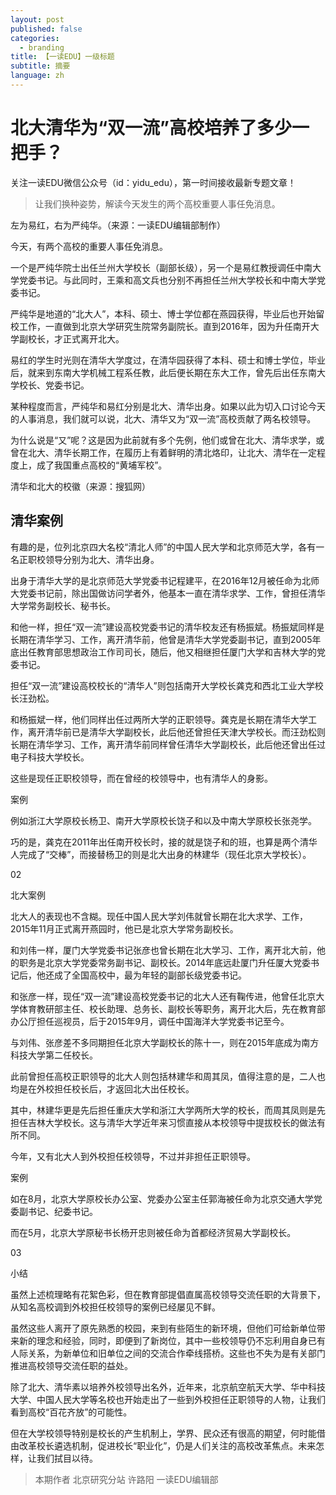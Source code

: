 ```yaml
---
layout: post
published: false
categories:
  - branding
title: 【一读EDU】一级标题
subtitle: 摘要
language: zh
---
```

# 北大清华为“双一流”高校培养了多少一把手？


关注一读EDU微信公众号（id：yidu_edu），第一时间接收最新专题文章！


> 让我们换种姿势，解读今天发生的两个高校重要人事任免消息。


左为易红，右为严纯华。（来源：一读EDU编辑部制作）



今天，有两个高校的重要人事任免消息。



一个是严纯华院士出任兰州大学校长（副部长级），另一个是易红教授调任中南大学党委书记。与此同时，王乘和高文兵也分别不再担任兰州大学校长和中南大学党委书记。



严纯华是地道的“北大人”，本科、硕士、博士学位都在燕园获得，毕业后也开始留校工作，一直做到北京大学研究生院常务副院长。直到2016年，因为升任南开大学副校长，才正式离开北大。



易红的学生时光则在清华大学度过，在清华园获得了本科、硕士和博士学位，毕业后，就来到东南大学机械工程系任教，此后便长期在东大工作，曾先后出任东南大学校长、党委书记。



某种程度而言，严纯华和易红分别是北大、清华出身。如果以此为切入口讨论今天的人事消息，我们就可以说，北大、清华又为“双一流”高校贡献了两名校领导。



为什么说是“又”呢？这是因为此前就有多个先例，他们或曾在北大、清华求学，或曾在北大、清华长期工作，在履历上有着鲜明的清北烙印，让北大、清华在一定程度上，成了我国重点高校的“黄埔军校”。





清华和北大的校徽（来源：搜狐网）




## 清华案例



有趣的是，位列北京四大名校“清北人师”的中国人民大学和北京师范大学，各有一名正职校领导分别为北大、清华出身。



出身于清华大学的是北京师范大学党委书记程建平，在2016年12月被任命为北师大党委书记前，除出国做访问学者外，他基本一直在清华求学、工作，曾担任清华大学常务副校长、秘书长。



和他一样，担任“双一流”建设高校党委书记的清华校友还有杨振斌。杨振斌同样是长期在清华学习、工作，离开清华前，他曾是清华大学党委副书记，直到2005年底出任教育部思想政治工作司司长，随后，他又相继担任厦门大学和吉林大学的党委书记。



担任“双一流”建设高校校长的“清华人”则包括南开大学校长龚克和西北工业大学校长汪劲松。



和杨振斌一样，他们同样出任过两所大学的正职领导。龚克是长期在清华大学工作，离开清华前已是清华大学副校长，此后他还曾担任天津大学校长。而汪劲松则长期在清华学习、工作，离开清华前同样曾任清华大学副校长，此后他还曾出任过电子科技大学校长。



这些是现任正职校领导，而在曾经的校领导中，也有清华人的身影。



案例



例如浙江大学原校长杨卫、南开大学原校长饶子和以及中南大学原校长张尧学。



巧的是，龚克在2011年出任南开校长时，接的就是饶子和的班，也算是两个清华人完成了“交棒”，而接替杨卫的则是北大出身的林建华（现任北京大学校长）。



02

北大案例



北大人的表现也不含糊。现任中国人民大学刘伟就曾长期在北大求学、工作，2015年11月正式离开燕园时，他已是北京大学常务副校长。



和刘伟一样，厦门大学党委书记张彦也曾长期在北大学习、工作，离开北大前，他的职务是北京大学党委常务副书记、副校长。2014年底远赴厦门升任厦大党委书记后，他还成了全国高校中，最为年轻的副部长级党委书记。



和张彦一样，现任“双一流”建设高校党委书记的北大人还有鞠传进，他曾任北京大学体育教研部主任、校长助理、总务长、副校长等职务，离开北大后，先在教育部办公厅担任巡视员，后于2015年9月，调任中国海洋大学党委书记至今。



与刘伟、张彦差不多同期担任北京大学副校长的陈十一，则在2015年底成为南方科技大学第二任校长。



此前曾担任高校正职领导的北大人则包括林建华和周其凤，值得注意的是，二人也均是在外校担任校长后，才返回北大出任校长。



其中，林建华更是先后担任重庆大学和浙江大学两所大学的校长，而周其凤则是先担任吉林大学校长。这与清华大学近年来习惯直接从本校领导中提拔校长的做法有所不同。



今年，又有北大人到外校担任校领导，不过并非担任正职领导。



案例



如在8月，北京大学原校长办公室、党委办公室主任郭海被任命为北京交通大学党委副书记、纪委书记。



而在5月，北京大学原秘书长杨开忠则被任命为首都经济贸易大学副校长。



03

小结



虽然上述梳理略有花絮色彩，但在教育部提倡直属高校领导交流任职的大背景下，从知名高校调到外校担任校领导的案例已经屡见不鲜。



虽然这些人离开了原先熟悉的校园，来到有些陌生的新环境，但他们可给新单位带来新的理念和经验，同时，即便到了新岗位，其中一些校领导仍不忘利用自身已有人际关系，为新单位和旧单位之间的交流合作牵线搭桥。这些也不失为是有关部门推进高校领导交流任职的益处。



除了北大、清华素以培养外校领导出名外，近年来，北京航空航天大学、华中科技大学、中国人民大学等名校也开始走出了一些到外校担任正职领导的人物，让我们看到高校“百花齐放”的可能性。



但在大学校领导特别是校长的产生机制上，学界、民众还有很高的期望，何时能借由改革校长遴选机制，促进校长“职业化”，仍是人们关注的高校改革焦点。未来怎样，让我们拭目以待。






> 本期作者
北京研究分站 许路阳
一读EDU编辑部




